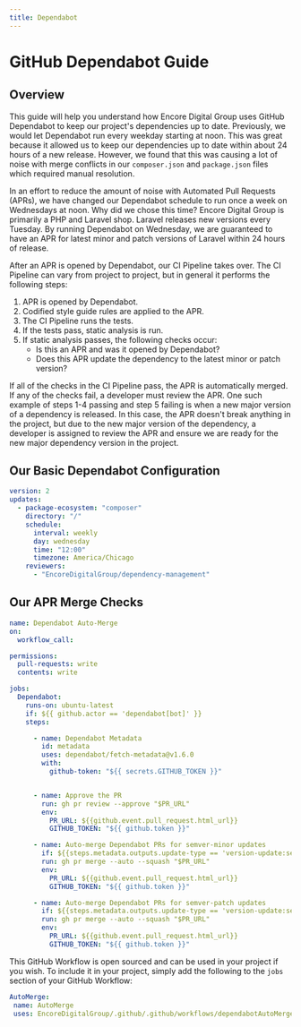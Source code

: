 ```yaml
---
title: Dependabot
---
```


# GitHub Dependabot Guide

## Overview

This guide will help you understand how Encore Digital Group uses GitHub Dependabot to keep our project's dependencies up to date.
Previously, we would let Dependabot run every weekday starting at noon. This was great because it allowed us to keep our
dependencies up to date within about 24 hours of a new release. However, we found that this was causing a lot of noise
with merge conflicts in our `composer.json` and `package.json` files which required manual resolution.

In an effort to reduce the amount of noise with Automated Pull Requests (APRs), we have changed our Dependabot schedule to
run once a week on Wednesdays at noon. Why did we chose this time? Encore Digital Group is primarily a PHP and Laravel shop. Laravel
releases new versions every Tuesday. By running Dependabot on Wednesday, we are guaranteed to have an APR for latest minor and patch
versions of Laravel within 24 hours of release.

After an APR is opened by Dependabot, our CI Pipeline takes over. The CI Pipeline can vary from project to project, but in general
it performs the following steps:

1. APR is opened by Dependabot.
2. Codified style guide rules are applied to the APR.
3. The CI Pipeline runs the tests.
4. If the tests pass, static analysis is run.
5. If static analysis passes, the following checks occur:
    - Is this an APR and was it opened by Dependabot?
    - Does this APR update the dependency to the latest minor or patch version?

If all of the checks in the CI Pipeline pass, the APR is automatically merged. If any of the checks fail, a developer must review the APR.
One such example of steps 1-4 passing and step 5 failing is when a new major version of a dependency is released. In this case, the APR
doesn't break anything in the project, but due to the new major version of the dependency, a developer is assigned to review the APR and
ensure we are ready for the new major dependency version in the project.

## Our Basic Dependabot Configuration

```yaml
version: 2
updates:
  - package-ecosystem: "composer"
    directory: "/"
    schedule:
      interval: weekly
      day: wednesday
      time: "12:00"
      timezone: America/Chicago
    reviewers:
      - "EncoreDigitalGroup/dependency-management"
```

## Our APR Merge Checks

```yaml
name: Dependabot Auto-Merge
on:
  workflow_call:

permissions:
  pull-requests: write
  contents: write

jobs:
  Dependabot:
    runs-on: ubuntu-latest
    if: ${{ github.actor == 'dependabot[bot]' }}
    steps:

      - name: Dependabot Metadata
        id: metadata
        uses: dependabot/fetch-metadata@v1.6.0
        with:
          github-token: "${{ secrets.GITHUB_TOKEN }}"


      - name: Approve the PR
        run: gh pr review --approve "$PR_URL"
        env:
          PR_URL: ${{github.event.pull_request.html_url}}
          GITHUB_TOKEN: "${{ github.token }}"

      - name: Auto-merge Dependabot PRs for semver-minor updates
        if: ${{steps.metadata.outputs.update-type == 'version-update:semver-minor'}}
        run: gh pr merge --auto --squash "$PR_URL"
        env:
          PR_URL: ${{github.event.pull_request.html_url}}
          GITHUB_TOKEN: "${{ github.token }}"

      - name: Auto-merge Dependabot PRs for semver-patch updates
        if: ${{steps.metadata.outputs.update-type == 'version-update:semver-patch'}}
        run: gh pr merge --auto --squash "$PR_URL"
        env:
          PR_URL: ${{github.event.pull_request.html_url}}
          GITHUB_TOKEN: "${{ github.token }}"
```

This GitHub Workflow is open sourced and can be used in your project if you wish. To include it in your project, simply add the following
to the `jobs` section of your GitHub Workflow:

```yaml
AutoMerge:
 name: AutoMerge
 uses: EncoreDigitalGroup/.github/.github/workflows/dependabotAutoMerge.yml@v1
```
